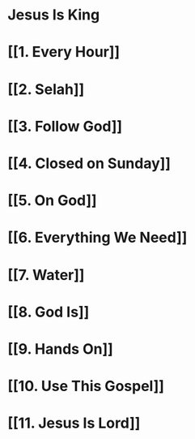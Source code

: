# Jesus Is King

# [[1. Every Hour]]

# [[2. Selah]]

# [[3. Follow God]]

# [[4. Closed on Sunday]]

# [[5. On God]]

# [[6. Everything We Need]]

# [[7. Water]]

# [[8. God Is]]

# [[9. Hands On]]

# [[10. Use This Gospel]]

# [[11. Jesus Is Lord]]
